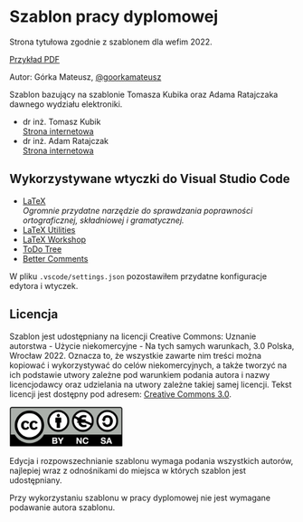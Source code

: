 # Szablon pracy dyplomowej

Strona tytułowa zgodnie z szablonem dla wefim 2022.

[Przykład PDF](versions/PracaDyplomowa-LAST.pdf)

Autor: Górka Mateusz, [@goorkamateusz](https://goorkamateusz.github.io)

Szablon bazujący na szablonie Tomasza Kubika oraz Adama Ratajczaka dawnego wydziału elektroniki.

- dr inż. Tomasz Kubik\
 [Strona internetowa](http://tomasz.kubik.staff.iiar.pwr.wroc.pl/)
- dr inż. Adam Ratajczak\
[Strona internetowa](http://diablo.iiar.pwr.edu.pl/~ar/LaTeX/mgr.php)

## Wykorzystywane wtyczki do Visual Studio Code

- [LaTeX](https://marketplace.visualstudio.com/items?itemName=mathematic.vscode-latex)\
_Ogromnie przydatne narzędzie do sprawdzania poprawności ortograficznej, składniowej i gramatycznej._
- [LaTeX Utilities](https://marketplace.visualstudio.com/items?itemName=tecosaur.latex-utilities)
- [LaTeX Workshop](https://marketplace.visualstudio.com/items?itemName=James-Yu.latex-workshop)
- [ToDo Tree](https://marketplace.visualstudio.com/items?itemName=Gruntfuggly.todo-tree)
- [Better Comments](https://marketplace.visualstudio.com/items?itemName=aaron-bond.better-comments)

W pliku `.vscode/settings.json` pozostawiłem przydatne konfiguracje edytora i wtyczek.

## Licencja

Szablon jest udostępniany na licencji Creative Commons: Uznanie autorstwa - Użycie niekomercyjne - Na tych samych warunkach, 3.0 Polska, Wrocław 2022.
Oznacza to, że wszystkie zawarte nim treści można kopiować i  wykorzystywać do celów niekomercyjnych, a także tworzyć na ich podstawie utwory zależne pod warunkiem podania autora i nazwy licencjodawcy oraz udzielania na utwory zależne takiej samej licencji. Tekst licencji jest dostępny pod adresem: [Creative Commons 3.0](http://creativecommons.org/licenses/by-nc-sa/3.0/pl/).

<img width="200px" src="img/by-nc-sa.png"/>

Edycja i rozpowszechnianie szablonu wymaga podania wszystkich autorów, najlepiej wraz z odnośnikami do miejsca w których szablon jest udostępniany.

Przy wykorzystaniu szablonu w pracy dyplomowej nie jest wymagane podawanie autora szablonu.

